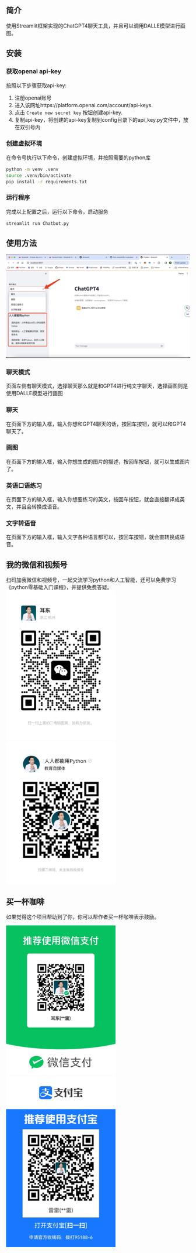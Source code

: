 ## 简介
使用Streamlit框架实现的ChatGPT4聊天工具，并且可以调用DALLE模型进行画图。

## 安装
### 获取openai api-key

按照以下步骤获取api-key:

1. 注册openai账号
2. 进入该网址https://platform.openai.com/account/api-keys.
3. 点击  `Create new secret key` 按钮创建api-key.
4. 复制api-key，将创建的api-key复制到config目录下的api_key.py文件中，放在双引号内


### 创建虚拟环境
在命令号执行以下命令，创建虚拟环境，并按照需要的python库

```sh
python -m venv .venv
source .venv/bin/activate
pip install -r requirements.txt
```
### 运行程序
完成以上配置之后，运行以下命令，启动服务
```sh
streamlit run Chatbot.py
```
## 使用方法
<img src="assets/运行后的效果图.jpg" alt="运行后的效果图" width="720px" />

### 聊天模式
页面左侧有聊天模式，选择聊天那么就是和GPT4进行纯文字聊天，选择画图则是使用DALLE模型进行画图
### 聊天
在页面下方的输入框，输入你想和GPT4聊天的话，按回车按钮，就可以和GPT4聊天了。
### 画图
在页面下方的输入框，输入你想生成的图片的描述，按回车按钮，就可以生成图片了。
### 英语口语练习
在页面下方的输入框，输入你想要练习的英文，按回车按钮，就会直接翻译成英文，并且会转换成语音。
### 文字转语音
在页面下方的输入框，输入文字各种语言都可以，按回车按钮，就会直转换成语音。

## 我的微信和视频号
扫码加我微信和视频号，一起交流学习python和人工智能，还可以免费学习《python零基础入门课程》，并提供免费答疑。
<img src="assets/微信.jpg" alt="微信" width="300px" /><img src="assets/视频号.jpg" alt="视频号"  width="300px"/>


## 买一杯咖啡
如果觉得这个项目帮助到了你，你可以帮作者买一杯咖啡表示鼓励。

<img src="assets/微信收款码.jpg" alt="微信收款码" width="300px" />    <img src="assets/支付宝收款码.jpg" alt="支付宝收款码" width="300px" />
